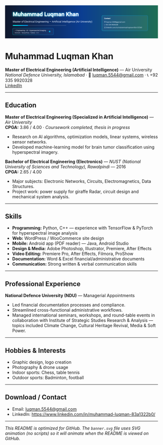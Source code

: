 <!-- README.md for Muhammad Luqman Khan - CV -->

<!-- Show the animated banner (SVG) -->
<p align="center">
  <img src="./banner.svg" alt="Muhammad Luqman Khan - CV banner" />
</p>

# Muhammad Luqman Khan

**Master of Electrical Engineering (Artificial Intelligence)** — Air University  
_National Defence University, Islamabad_ · 📧 luqman.5544@gmail.com · 📞 +92 335 9920328  
[LinkedIn](https://www.linkedin.com/in/muhammad-luqman-83a1322b0/)

---

## Education

**Master of Electrical Engineering (Specialized in Artificial Intelligence)** — *Air University*  
**CPGA:** 3.86 / 4.00 · *Coursework completed, thesis in progress*  
- Research on AI algorithms, optimization models, linear systems, wireless sensor networks.  
- Developed machine-learning model for brain tumor classification using hyperspectral imagery.

**Bachelor of Electrical Engineering (Electronics)** — *NUST (National University of Sciences and Technology), Rawalpindi* — 2016  
**CPGA:** 2.65 / 4.00  
- Major subjects: Electronic Networks, Circuits, Electromagnetics, Data Structures.  
- Project work: power supply for giraffe Radar, circuit design and mechanical system analysis.

---

## Skills

- **Programming:** Python, C++ — experience with TensorFlow & PyTorch for hyperspectral image analysis  
- **Web:** WordPress / WooCommerce site design  
- **Mobile:** Android app (PDF reader) — Java, Android Studio  
- **Design & Media:** Adobe Photoshop, Illustrator, Premiere, After Effects  
- **Video Editing:** Premiere Pro, After Effects, Filmora, ProShow  
- **Documentation:** Word & Excel financial/administrative documents  
- **Communication:** Strong written & verbal communication skills

---

## Professional Experience

**National Defence University (NDU)** — Managerial Appointments  
- Led financial documentation processes and compliance.  
- Streamlined cross-functional administrative workflows.  
- Managed international seminars, workshops, and round-table events in collaboration with Institute of Strategic Studies Research & Analysis — topics included Climate Change, Cultural Heritage Revival, Media & Soft Power.

---

## Hobbies & Interests

- Graphic design, logo creation  
- Photography & drone usage  
- Indoor sports: Chess, table tennis  
- Outdoor sports: Badminton, football

---

## Download / Contact

- Email: luqman.5544@gmail.com  
- LinkedIn: https://www.linkedin.com/in/muhammad-luqman-83a1322b0/

---

*This README is optimized for GitHub. The `banner.svg` file uses SVG animation (no scripts) so it will animate when the README is viewed on GitHub.*
